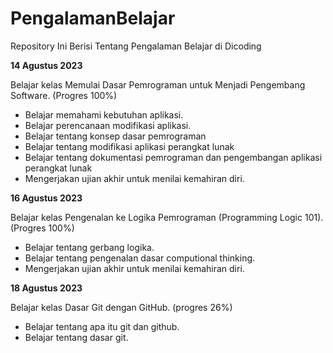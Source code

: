 # PengalamanBelajar
Repository Ini Berisi Tentang Pengalaman Belajar di Dicoding

**14 Agustus 2023**  

Belajar kelas Memulai Dasar Pemrograman untuk Menjadi Pengembang Software. (Progres 100%)
  * Belajar memahami kebutuhan aplikasi.
  * Belajar perencanaan modifikasi aplikasi.
  * Belajar tentang konsep dasar pemrograman
  * Belajar tentang modifikasi aplikasi perangkat lunak
  * Belajar tentang dokumentasi pemrograman dan pengembangan aplikasi perangkat lunak
  * Mengerjakan ujian akhir untuk menilai kemahiran diri.
    
**16 Agustus 2023**  

Belajar kelas Pengenalan ke Logika Pemrograman (Programming Logic 101). (Progres 100%)
 * Belajar tentang gerbang logika.
 * Belajar tentang pengenalan dasar computional thinking.
 * Mengerjakan ujian akhir untuk menilai kemahiran diri.

**18 Agustus 2023**  

Belajar kelas Dasar Git dengan GitHub. (progres 26%)
 * Belajar tentang apa itu git dan github.
 * Belajar tentang dasar git.
